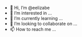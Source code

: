 - 👋 Hi, I’m @eelizabe
- 👀 I’m interested in ...
- 🌱 I’m currently learning ...
- 💞️ I’m looking to collaborate on ...
- 📫 How to reach me ...

<!---
eelizabe/eelizabe is a ✨ special ✨ repository because its `README.md` (this file) appears on your GitHub profile.
You can click the Preview link to take a look at your changes.
--->
